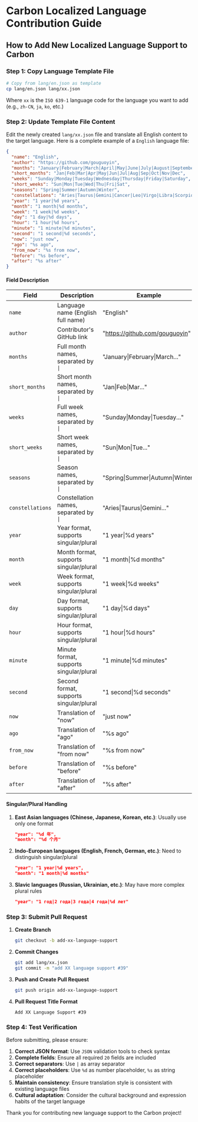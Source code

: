# Carbon Localized Language Contribution Guide

## How to Add New Localized Language Support to Carbon

### Step 1: Copy Language Template File

 ```bash
 # Copy from lang/en.json as template
 cp lang/en.json lang/xx.json
 ```
 Where `xx` is the `ISO 639-1` language code for the language you want to add (e.g., `zh-CN`, `ja`, `ko`, etc.)

### Step 2: Update Template File Content

Edit the newly created `lang/xx.json` file and translate all English content to the target language. Here is a complete example of a `English` language file:

```json
{
  "name": "English",
  "author": "https://github.com/gouguoyin",
  "months": "January|February|March|April|May|June|July|August|September|October|November|December",
  "short_months": "Jan|Feb|Mar|Apr|May|Jun|Jul|Aug|Sep|Oct|Nov|Dec",
  "weeks": "Sunday|Monday|Tuesday|Wednesday|Thursday|Friday|Saturday",
  "short_weeks": "Sun|Mon|Tue|Wed|Thu|Fri|Sat",
  "seasons": "Spring|Summer|Autumn|Winter",
  "constellations": "Aries|Taurus|Gemini|Cancer|Leo|Virgo|Libra|Scorpio|Sagittarius|Capricorn|Aquarius|Pisces",
  "year": "1 year|%d years",
  "month": "1 month|%d months",
  "week": "1 week|%d weeks",
  "day": "1 day|%d days",
  "hour": "1 hour|%d hours",
  "minute": "1 minute|%d minutes",
  "second": "1 second|%d seconds",
  "now": "just now",
  "ago": "%s ago",
  "from_now": "%s from now",
  "before": "%s before",
  "after": "%s after"
}
```

#### Field Description

| Field | Description | Example |
|-------|-------------|---------|
| `name` | Language name (English full name) | "English" |
| `author` | Contributor's GitHub link | "https://github.com/gouguoyin" |
| `months` | Full month names, separated by `\|` | "January\|February\|March..." |
| `short_months` | Short month names, separated by `\|` | "Jan\|Feb\|Mar..." |
| `weeks` | Full week names, separated by `\|` | "Sunday\|Monday\|Tuesday..." |
| `short_weeks` | Short week names, separated by `\|` | "Sun\|Mon\|Tue..." |
| `seasons` | Season names, separated by `\|` | "Spring\|Summer\|Autumn\|Winter" |
| `constellations` | Constellation names, separated by `\|` | "Aries\|Taurus\|Gemini..." |
| `year` | Year format, supports singular/plural | "1 year\|%d years" |
| `month` | Month format, supports singular/plural | "1 month\|%d months" |
| `week` | Week format, supports singular/plural | "1 week\|%d weeks" |
| `day` | Day format, supports singular/plural | "1 day\|%d days" |
| `hour` | Hour format, supports singular/plural | "1 hour\|%d hours" |
| `minute` | Minute format, supports singular/plural | "1 minute\|%d minutes" |
| `second` | Second format, supports singular/plural | "1 second\|%d seconds" |
| `now` | Translation of "now" | "just now" |
| `ago` | Translation of "ago" | "%s ago" |
| `from_now` | Translation of "from now" | "%s from now" |
| `before` | Translation of "before" | "%s before" |
| `after` | Translation of "after" | "%s after" |

#### Singular/Plural Handling

1. **East Asian languages (Chinese, Japanese, Korean, etc.)**: Usually use only one format
   ```json
   "year": "%d 年",
   "month": "%d 个月"
   ```

2. **Indo-European languages (English, French, German, etc.)**: Need to distinguish singular/plural
   ```json
   "year": "1 year|%d years",
   "month": "1 month|%d months"
   ```

3. **Slavic languages (Russian, Ukrainian, etc.)**: May have more complex plural rules
   ```json
   "year": "1 год|2 года|3 года|4 года|%d лет"
   ```

### Step 3: Submit Pull Request

1. **Create Branch**
   ```bash
   git checkout -b add-xx-language-support
   ```

2. **Commit Changes**
   ```bash
   git add lang/xx.json
   git commit -m "add XX language support #39"
   ```

3. **Push and Create Pull Request**
   ```bash
   git push origin add-xx-language-support
   ```

4. **Pull Request Title Format**
   ```
   Add XX Language Support #39
   ```

### Step 4: Test Verification

Before submitting, please ensure:

1. **Correct JSON format**: Use `JSON` validation tools to check syntax
2. **Complete fields**: Ensure all required `20` fields are included
3. **Correct separators**: Use `|` as array separator
4. **Correct placeholders**: Use `%d` as number placeholder, `%s` as string placeholder
5. **Maintain consistency**: Ensure translation style is consistent with existing language files
6. **Cultural adaptation**: Consider the cultural background and expression habits of the target language

Thank you for contributing new language support to the Carbon project!
